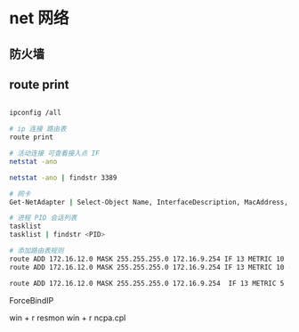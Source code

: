 # net 网络

## 防火墙

## route print 

```bash

ipconfig /all

# ip 连接 路由表
route print

# 活动连接 可查看接入点 IF
netstat -ano

netstat -ano | findstr 3389

# 网卡
Get-NetAdapter | Select-Object Name, InterfaceDescription, MacAddress, Status

# 进程 PID 会话列表
tasklist
tasklist | findstr <PID>

# 添加路由表规则
route ADD 172.16.12.0 MASK 255.255.255.0 172.16.9.254 IF 13 METRIC 10
route ADD 172.16.12.0 MASK 255.255.255.0 172.16.9.254 IF 13 METRIC 10 -p

route ADD 172.16.12.0 MASK 255.255.255.0 172.16.9.254  IF 13 METRIC 5

```


ForceBindIP 

win + r resmon 
win + r ncpa.cpl